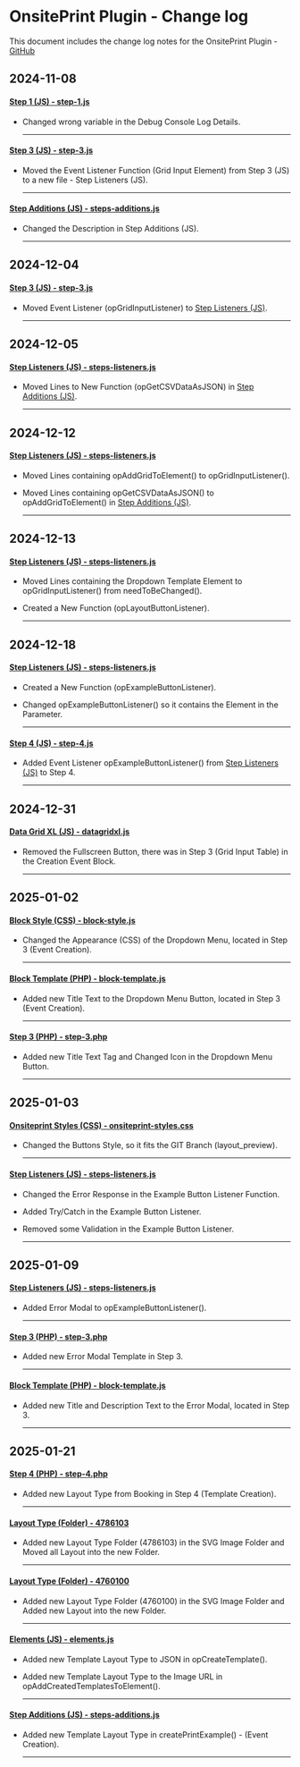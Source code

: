 # OnsitePrint Plugin - Change log

This document includes the change log notes for the OnsitePrint Plugin - [GitHub](https://github.com/groskopf/onsite-print-demo)


## 2024-11-08

#### [Step 1 (JS) - step-1.js](blocks/event-creation/block-script-parts/block-form/steps/step-1.js)
- Changed wrong variable in the Debug Console Log Details.

    ---

#### [Step 3 (JS) - step-3.js](blocks/event-creation/block-script-parts/block-form/steps/step-3.js)
- Moved the Event Listener Function (Grid Input Element) from Step 3 (JS) to a new file - Step Listeners (JS).

    ---

#### [Step Additions (JS) - steps-additions.js](blocks/event-creation/block-script-parts/block-form/steps/steps-additions.js)
- Changed the Description in Step Additions (JS).

    ---

## 2024-12-04

#### [Step 3 (JS) - step-3.js](blocks/event-creation/block-script-parts/block-form/steps/step-3.js)
- Moved Event Listener (opGridInputListener) to [Step Listeners (JS)](blocks/event-creation/block-script-parts/block-form/steps/steps-listeners.js).

    ---

## 2024-12-05

#### [Step Listeners (JS) - steps-listeners.js](blocks/event-creation/block-script-parts/block-form/steps/steps-listeners.js)
- Moved Lines to New Function (opGetCSVDataAsJSON) in [Step Additions (JS)](blocks/event-creation/block-script-parts/block-form/steps/steps-additions.js).

    ---

## 2024-12-12

#### [Step Listeners (JS) - steps-listeners.js](blocks/event-creation/block-script-parts/block-form/steps/steps-listeners.js)
- Moved Lines containing opAddGridToElement() to opGridInputListener().
- Moved Lines containing opGetCSVDataAsJSON() to opAddGridToElement() in [Step Additions (JS)](blocks/event-creation/block-script-parts/block-form/steps/steps-additions.js).

    ---

## 2024-12-13

#### [Step Listeners (JS) - steps-listeners.js](blocks/event-creation/block-script-parts/block-form/steps/steps-listeners.js)
- Moved Lines containing the Dropdown Template Element to opGridInputListener() from needToBeChanged().
- Created a New Function (opLayoutButtonListener).

    ---

## 2024-12-18

#### [Step Listeners (JS) - steps-listeners.js](blocks/event-creation/block-script-parts/block-form/steps/steps-listeners.js)
- Created a New Function (opExampleButtonListener).
- Changed opExampleButtonListener() so it contains the Element in the Parameter.

    ---

#### [Step 4 (JS) - step-4.js](blocks/event-creation/block-script-parts/block-form/steps/step-4.js)
- Added Event Listener opExampleButtonListener() from [Step Listeners (JS)](blocks/event-creation/block-script-parts/block-form/steps/steps-listeners.js) to Step 4.

    ---
    
## 2024-12-31

#### [Data Grid XL (JS) - datagridxl.js](assets/js/datagridxl2.js)
- Removed the Fullscreen Button, there was in Step 3 (Grid Input Table) in the Creation Event Block.

    ---

## 2025-01-02

#### [Block Style (CSS) - block-style.js](blocks/event-creation/block-style.css)
- Changed the Appearance (CSS) of the Dropdown Menu, located in Step 3 (Event Creation).

    ---

#### [Block Template (PHP) - block-template.js](blocks/event-creation/block-template.php)
- Added new Title Text to the Dropdown Menu Button, located in Step 3 (Event Creation).

    ---

#### [Step 3 (PHP) - step-3.php](blocks/event-creation/block-template-parts/block-form/steps/step-3.php)
- Added new Title Text Tag and Changed Icon in the Dropdown Menu Button.

    ---

## 2025-01-03

#### [Onsiteprint Styles (CSS) - onsiteprint-styles.css](assets/css/onsiteprint-styles.css)
- Changed the Buttons Style, so it fits the GIT Branch (layout_preview).

    ---

#### [Step Listeners (JS) - steps-listeners.js](blocks/event-creation/block-script-parts/block-form/steps/steps-listeners.js)
- Changed the Error Response in the Example Button Listener Function.
- Added Try/Catch in the Example Button Listener.
- Removed some Validation in the Example Button Listener.

    ---

## 2025-01-09

#### [Step Listeners (JS) - steps-listeners.js](blocks/event-creation/block-script-parts/block-form/steps/steps-listeners.js)
- Added Error Modal to opExampleButtonListener().

    ---

#### [Step 3 (PHP) - step-3.php](blocks/event-creation/block-template-parts/block-form/steps/step-3.php)
- Added new Error Modal Template in Step 3.

    ---

#### [Block Template (PHP) - block-template.js](blocks/event-creation/block-template.php)
- Added new Title and Description Text to the Error Modal, located in Step 3.

    ---
    
## 2025-01-21

#### [Step 4 (PHP) - step-4.php](blocks/template-creation/block-template-parts/block-form/steps/step-4.php)
- Added new Layout Type from Booking in Step 4 (Template Creation).

    ---

#### [Layout Type (Folder) - 4786103](assets/img/svg/layouts/4786103/)
- Added new Layout Type Folder (4786103) in the SVG Image Folder and Moved all Layout into the new Folder.

    ---

#### [Layout Type (Folder) - 4760100](assets/img/svg/layouts/4760100/)
- Added new Layout Type Folder (4760100) in the SVG Image Folder and Added new Layout into the new Folder.

    ---

#### [Elements (JS) - elements.js](assets/js/elements.js)
- Added new Template Layout Type to JSON in opCreateTemplate().
- Added new Template Layout Type to the Image URL in opAddCreatedTemplatesToElement().

    ---

#### [Step Additions (JS) - steps-additions.js](blocks/event-creation/block-script-parts/block-form/steps/steps-additions.js)
- Added new Template Layout Type in createPrintExample() - (Event Creation).

    ---    